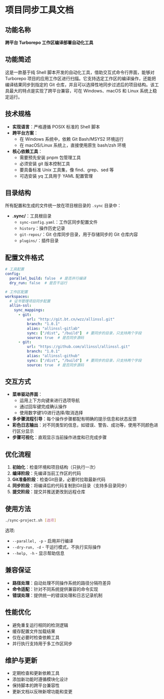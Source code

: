 # 项目同步工具文档

## 功能名称
**跨平台 Turborepo 工作区编译部署自动化工具**

## 功能简述
这是一款基于纯 Shell 脚本开发的自动化工具，借助交互式命令行界面，能够对 Turborepo 项目的应用工作区进行扫描。它支持选定工作区的编译操作，还能把编译结果同步到指定的 Git 仓库，并且可以选择性地同步过滤后的项目结构。该工具最大的特点是实现了跨平台兼容，可在 Windows、macOS 和 Linux 系统上稳定运行。

## 技术规格
- **实现语言**：严格遵循 POSIX 标准的 Shell 脚本
- **跨平台方案**：
  - 在 Windows 系统中，依赖 Git Bash/MSYS2 环境运行
  - 在 macOS/Linux 系统上，直接使用原生 bash/zsh 环境
- **核心依赖工具**：
  - 需要预先安装 pnpm 包管理工具
  - 必须安装 git 版本控制工具
  - 要具备标准 Unix 工具集，像 find、grep、sed 等
  - 可选安装 yq 工具用于 YAML 配置管理

## 目录结构
所有配置和生成的文件统一放在项目根目录的 `.sync` 目录中：

- **.sync/**：工具根目录
  - `sync-config.yaml`：工作区同步配置文件
  - `history`：操作历史记录
  - `git-repos/`：Git 仓库同步目录，用于存储同步的 Git 仓库内容
  - `plugins/`：插件目录

## 配置文件格式
```yaml
# 工具配置
config:
  parallel_build: false  # 是否并行编译
  dry_run: false  # 是否干运行

# 工作区配置
workspaces:
  # 证书管理项目同步配置
  allin-ssl:
    sync_mappings: 
      - git:
          url: "http://git.bt.cn/wzz/allinssl.git"
          branch: "1.0.1"
          alias: "allinssl-gitlab"
          sync: ["/dist", "/build"]  # 要同步的目录，只支持两个字段
          source: true  # 是否同步源码
      - git:
          url: "https://github.com/allinssl/allinssl.git"
          branch: "1.0.1"
          alias: "allinssl-github"
          sync: ["/dist", "/build"]  # 要同步的目录，只支持两个字段
          source: true  # 是否同步源码
```

## 交互方式
- **菜单驱动界面**：
  - 运用上下方向键来进行选项导航
  - 通过回车键完成确认操作
  - 使用数字键1/0进行选择/取消选择
- **多步骤流程引导**：每个操作步骤都配有明确的提示信息和状态反馈
- **彩色日志输出**：对不同类型的信息，如错误、警告、成功等，使用不同颜色进行区分显示
- **步骤可视化**：直观显示当前操作进度和已完成步骤

## 优化流程
1. **初始化**：检查环境和项目结构（只执行一次）
2. **编译阶段**：先编译当前工作区的代码
3. **Git准备阶段**：检查Git目录，必要时拉取最新代码
4. **同步阶段**：将编译后的代码复制到Git目录（支持多目录同步）
5. **提交阶段**：提交并推送更改到远程仓库

## 使用方法
```bash
./sync-project.sh [选项]
```

选项:
- `--parallel, -p` - 启用并行编译
- `--dry-run, -d` - 干运行模式，不执行实际操作
- `--help, -h` - 显示帮助信息

## 兼容保证
- **路径处理**：自动处理不同操作系统的路径分隔符差异
- **命令适配**：针对不同系统提供兼容的命令实现
- **错误处理**：提供统一的错误处理和日志记录机制

## 性能优化
- 避免重复运行相同的检测逻辑
- 缓存配置文件加载结果
- 仅在必要时检查依赖工具
- 并行执行支持用于多工作区同步

## 维护与更新
- 定期检查和更新依赖工具
- 添加新功能时遵循模块化设计
- 保持脚本的跨平台兼容性
- 更新文档以反映新增功能和变更